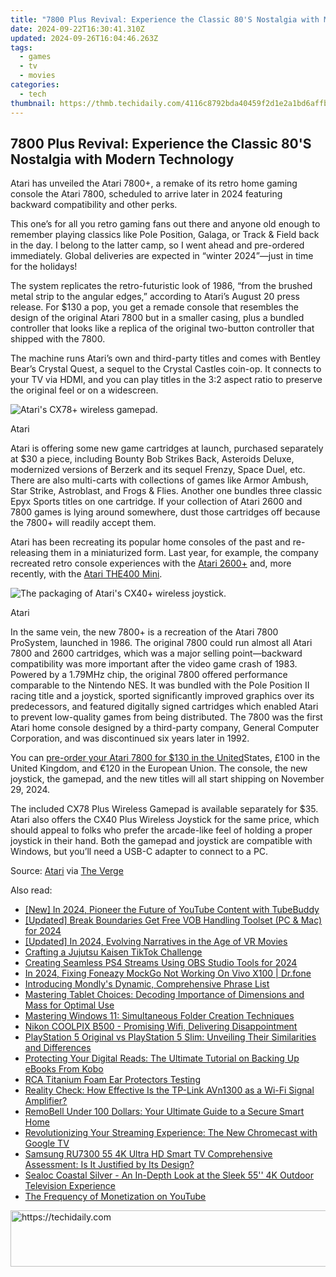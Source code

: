 ```yaml
---
title: "7800 Plus Revival: Experience the Classic 80'S Nostalgia with Modern Technology"
date: 2024-09-22T16:30:41.310Z
updated: 2024-09-26T16:04:46.263Z
tags:
  - games
  - tv
  - movies
categories:
  - tech
thumbnail: https://thmb.techidaily.com/4116c8792bda40459f2d1e2a1bd6affbce6e7196ef5949783c79461a680de11c.jpg
---
```


## 7800 Plus Revival: Experience the Classic 80'S Nostalgia with Modern Technology

Atari has unveiled the Atari 7800+, a remake of its retro home gaming console the Atari 7800, scheduled to arrive later in 2024 featuring backward compatibility and other perks.

 This one’s for all you retro gaming fans out there and anyone old enough to remember playing classics like Pole Position, Galaga, or Track & Field back in the day. I belong to the latter camp, so I went ahead and pre-ordered immediately. Global deliveries are expected in “winter 2024”—just in time for the holidays!

 The system replicates the retro-futuristic look of 1986, “from the brushed metal strip to the angular edges,” according to Atari’s August 20 press release. For $130 a pop, you get a remade console that resembles the design of the original Atari 7800 but in a smaller casing, plus a bundled controller that looks like a replica of the original two-button controller that shipped with the 7800.

 The machine runs Atari’s own and third-party titles and comes with Bentley Bear’s Crystal Quest, a sequel to the Crystal Castles coin-op. It connects to your TV via HDMI, and you can play titles in the 3:2 aspect ratio to preserve the original feel or on a widescreen.

![Atari's CX78+ wireless gamepad.](https://static1.howtogeekimages.com/wordpress/wp-content/uploads/2024/08/atari-cx78-plus-wireless-gamepad-three-quarters-view.jpg) 

Atari

 Atari is offering some new game cartridges at launch, purchased separately at $30 a piece, including Bounty Bob Strikes Back, Asteroids Deluxe, modernized versions of Berzerk and its sequel Frenzy, Space Duel, etc. There are also multi-carts with collections of games like Armor Ambush, Star Strike, Astroblast, and Frogs & Flies. Another one bundles three classic Epyx Sports titles on one cartridge. If your collection of Atari 2600 and 7800 games is lying around somewhere, dust those cartridges off because the 7800+ will readily accept them.

 Atari has been recreating its popular home consoles of the past and re-releasing them in a miniaturized form. Last year, for example, the company recreated retro console experiences with the [Atari 2600+](https://tiktok-videos.techidaily.com/2024-approved-10-trending-tiktok-treats-to-try/) and, more recently, with the [Atari THE400 Mini](https://some-techniques.techidaily.com/expert-strategies-to-elevate-your-gopro-footage-for-2024/).

![The packaging of Atari's CX40+ wireless joystick.](https://static1.howtogeekimages.com/wordpress/wp-content/uploads/2024/08/atari-cx40-plus-wireless-joystick-packaging.jpg) 

Atari

 In the same vein, the new 7800+ is a recreation of the Atari 7800 ProSystem, launched in 1986\. The original 7800 could run almost all Atari 7800 and 2600 cartridges, which was a major selling point—backward compatibility was more important after the video game crash of 1983\. Powered by a 1.79MHz chip, the original 7800 offered performance comparable to the Nintendo NES. It was bundled with the Pole Position II racing title and a joystick, sported significantly improved graphics over its predecessors, and featured digitally signed cartridges which enabled Atari to prevent low-quality games from being distributed. The 7800 was the first Atari home console designed by a third-party company, General Computer Corporation, and was discontinued six years later in 1992.

 You can [pre-order your Atari 7800 for $130 in the United](https://atari.com/collections/7800)States, £100 in the United Kingdom, and €120 in the European Union. The console, the new joystick, the gamepad, and the new titles will all start shipping on November 29, 2024.

 The included CX78 Plus Wireless Gamepad is available separately for $35\. Atari also offers the CX40 Plus Wireless Joystick for the same price, which should appeal to folks who prefer the arcade-like feel of holding a proper joystick in their hand. Both the gamepad and joystick are compatible with Windows, but you’ll need a USB-C adapter to connect to a PC.

 Source: [Atari](https://www.globenewswire.com/en/news-release/2024/08/20/2932954/0/en/Get-Your-Pixel-Fix-Like-It-s-1986-Atari-and-PLAION-Announce-the-Atari-7800-Game-Console.html) via [The Verge](https://www.theverge.com/2024/8/20/24224292/atari-7800-plus-compatible-with-2600-cartridges-price-release-date)

<ins class="adsbygoogle"
     style="display:block"
     data-ad-format="autorelaxed"
     data-ad-client="ca-pub-7571918770474297"
     data-ad-slot="1223367746"></ins>

<ins class="adsbygoogle"
     style="display:block"
     data-ad-client="ca-pub-7571918770474297"
     data-ad-slot="8358498916"
     data-ad-format="auto"
     data-full-width-responsive="true"></ins>

<span class="atpl-alsoreadstyle">Also read:</span>
<div><ul>
<li><a href="https://youtube-blog.techidaily.com/n-2024-pioneer-the-future-of-youtube-content-with-tubebuddy/"><u>[New] In 2024, Pioneer the Future of YouTube Content with TubeBuddy</u></a></li>
<li><a href="https://article-knowledge.techidaily.com/updated-break-boundaries-get-free-vob-handling-toolset-pc-and-mac-for-2024/"><u>[Updated] Break Boundaries Get Free VOB Handling Toolset (PC & Mac) for 2024</u></a></li>
<li><a href="https://vp-tips.techidaily.com/updated-in-2024-evolving-narratives-in-the-age-of-vr-movies/"><u>[Updated] In 2024, Evolving Narratives in the Age of VR Movies</u></a></li>
<li><a href="https://tiktok-video-recordings.techidaily.com/crafting-a-jujutsu-kaisen-tiktok-challenge/"><u>Crafting a Jujutsu Kaisen TikTok Challenge</u></a></li>
<li><a href="https://screen-video-capture.techidaily.com/creating-seamless-ps4-streams-using-obs-studio-tools-for-2024/"><u>Creating Seamless PS4 Streams Using OBS Studio Tools for 2024</u></a></li>
<li><a href="https://review-topics.techidaily.com/in-2024-fixing-foneazy-mockgo-not-working-on-vivo-x100-drfone-by-drfone-virtual-android/"><u>In 2024, Fixing Foneazy MockGo Not Working On Vivo X100 | Dr.fone</u></a></li>
<li><a href="https://mondly-stories.techidaily.com/introducing-mondlys-dynamic-comprehensive-phrase-list/"><u>Introducing Mondly's Dynamic, Comprehensive Phrase List</u></a></li>
<li><a href="https://buynow-help.techidaily.com/mastering-tablet-choices-decoding-importance-of-dimensions-and-mass-for-optimal-use/"><u>Mastering Tablet Choices: Decoding Importance of Dimensions and Mass for Optimal Use</u></a></li>
<li><a href="https://windows11.techidaily.com/mastering-windows-11-simultaneous-folder-creation-techniques/"><u>Mastering Windows 11: Simultaneous Folder Creation Techniques</u></a></li>
<li><a href="https://buynow-help.techidaily.com/nikon-coolpix-b500-promising-wifi-delivering-disappointment/"><u>Nikon COOLPIX B500 - Promising Wifi, Delivering Disappointment</u></a></li>
<li><a href="https://buynow-help.techidaily.com/playstation-5-original-vs-playstation-5-slim-unveiling-their-similarities-and-differences/"><u>PlayStation 5 Original vs PlayStation 5 Slim: Unveiling Their Similarities and Differences</u></a></li>
<li><a href="https://solve-howtos.techidaily.com/protecting-your-digital-reads-the-ultimate-tutorial-on-backing-up-ebooks-from-kobo/"><u>Protecting Your Digital Reads: The Ultimate Tutorial on Backing Up eBooks From Kobo</u></a></li>
<li><a href="https://buynow-help.techidaily.com/rca-titanium-foam-ear-protectors-testing/"><u>RCA Titanium Foam Ear Protectors Testing</u></a></li>
<li><a href="https://buynow-help.techidaily.com/reality-check-how-effective-is-the-tp-link-avn1300-as-a-wi-fi-signal-amplifier/"><u>Reality Check: How Effective Is the TP-Link AVn1300 as a Wi-Fi Signal Amplifier?</u></a></li>
<li><a href="https://buynow-help.techidaily.com/remobell-under-100-dollars-your-ultimate-guide-to-a-secure-smart-home/"><u>RemoBell Under 100 Dollars: Your Ultimate Guide to a Secure Smart Home</u></a></li>
<li><a href="https://buynow-help.techidaily.com/revolutionizing-your-streaming-experience-the-new-chromecast-with-google-tv/"><u>Revolutionizing Your Streaming Experience: The New Chromecast with Google TV</u></a></li>
<li><a href="https://buynow-help.techidaily.com/samsung-ru7300-55-4k-ultra-hd-smart-tv-comprehensive-assessment-is-it-justified-by-its-design/"><u>Samsung RU7300 55 4K Ultra HD Smart TV Comprehensive Assessment: Is It Justified by Its Design?</u></a></li>
<li><a href="https://buynow-help.techidaily.com/sealoc-coastal-silver-an-in-depth-look-at-the-sleek-55-4k-outdoor-television-experience/"><u>Sealoc Coastal Silver - An In-Depth Look at the Sleek 55'' 4K Outdoor Television Experience</u></a></li>
<li><a href="https://youtube-video-recordings.techidaily.com/the-frequency-of-monetization-on-youtube/"><u>The Frequency of Monetization on YouTube</u></a></li>
</ul></div>

<!-- affiliate ads begin -->
<a href="https://aligracehair.sjv.io/c/5597632/2135361/19272" target="_top" id="2135361">
  <img src="//a.impactradius-go.com/display-ad/19272-2135361" border="0" alt="https://techidaily.com" width="728" height="90"/>
</a>
<img height="0" width="0" src="https://aligracehair.sjv.io/i/5597632/2135361/19272" style="position:absolute;visibility:hidden;" border="0" />
<!-- affiliate ads end -->


